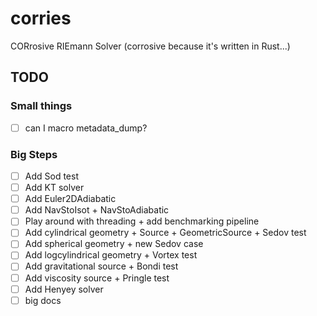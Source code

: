 # corries

CORrosive RIEmann Solver (corrosive because it's written in Rust...)

## TODO

### Small things

- [ ] can I macro metadata_dump?

### Big Steps

- [ ] Add Sod test
- [ ] Add KT solver
- [ ] Add Euler2DAdiabatic
- [ ] Add NavStoIsot + NavStoAdiabatic
- [ ] Play around with threading + add benchmarking pipeline
- [ ] Add cylindrical geometry + Source + GeometricSource + Sedov test
- [ ] Add spherical geometry + new Sedov case
- [ ] Add logcylindrical geometry + Vortex test
- [ ] Add gravitational source + Bondi test
- [ ] Add viscosity source + Pringle test
- [ ] Add Henyey solver
- [ ] big docs
